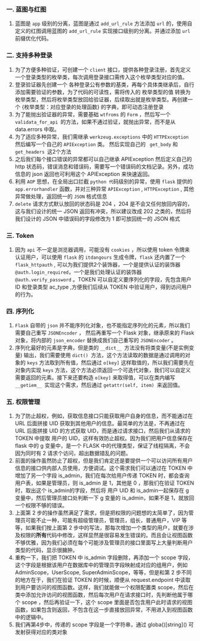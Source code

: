 ### 一. 蓝图与红图

1. 蓝图是 `app` 级别的分离，蓝图是通过 `add_url_rule` 方法添加 `url` 的，使用自定义的红图调用蓝图的 `add_url_rule` 实现接口级别的分离。并通过添加 `url` 前缀优化代码。

### 二. 支持多种登录

1. 为了方便多种验证，可创建一个 `client` 接口，提供各种登录注册，首先定义一个登录类型的枚举类，每次调用登录接口需传入这个枚举类型对应的值。
2. 登录验证器先创建一个 各种登录公有参数的基类，再每个具体类继承后，自行添加需要验证的参数，为了代码的可读性，需将传入的 枚举类型的值 转换为 枚举类型，然后将枚举类型放回给验证器，后续取出就是枚举类型。再创建一个 {枚举类型：对应登录的处理函数} 的字典，即可动态注册登录
3. 为了能抛出验证器的异常，需要基础 `wtfroms` 的 `Form` ，然后写一个 `validata_for_api `的方法，如果不通过验证，就抛出异常，而不是从 data.errors 中取。
4. 为了适应多种异常，我们需继承 `werkzeug.exceptions` 中的 `HTTPException` 然后编写一个自己的 `APIException` 类。 然后实现自己的 ` get_body` 和 `get_headers `这2个方法
5. 之后我们每个接口错误的异常都可以自己继承 APIException 然后定义自己的 http 状态码，错误消息和错误码，需要写一个错误码的文档记录。另外，成功信息的 json 返回也可利用这个 APIException 来快速返回。
6. 利用 `AOP` 思想，在全局出口拦截 `python 代`码级别的异常，使用 `flask` 提供的 `app.errorhandler` 函数，并对三种异常  `APIException` , `HTTPException` , 其他异常做处理，返回统一的 `JSON` 格式信息
7. `delete` 请求方式默认放回的状态码是 204 ，204 是不会又任何放回内容的，这与我们设计的统一 JSON 返回有冲突，所以建议改成 202 之类的，然后将我们设计的 JSON 中错误码的字段修改为 1 即可放回统一的 JSON 格式

### 三. Token

1. 因为 `api` 不一定是浏览器调用，可能没有 `cookies` ，所以使用 token 令牌来认证用户，可以使用 `flask` 的 `itdangours` 生成令牌，`flask` 还内置了一个 `flask_httpauth` , 可以为我们提供2个装饰器，一个是提供认证的装饰器 `@auth.login_required`，一个是我们处理认证的装饰器 `@auth.verify_password` 。TOKEN 可以自定义要序列化的字段，先包含用户 ID 和登录类型 ac_type ,方便我们后续从 TOKEN 中验证用户，得到访问用户的行为。

### 四. 序列化

1. `Flask` 自带的 `json` 并不能序列化对象，也不能指定序列化的元素，所以我们需要自己重写 `JSONEncoder` ， 然后再重写一个 Flask 对象，继承原来的 Flask 对象，将内部的 `json_encoder` 替换成我们自己重写的 `JSONEncoder` 。
2. 序列化最好的元素是字典，但是类的 `__dict__ `方法没有将类变量(不是实例变量) 输出，我们需要使用 `dict() `方法，这个方法读取的数据是通过调用的对象的 `keys` 方法取到所有值，然后通过 `o[key]` 这样取值的，所以我们需要先在对象内实现 `keys` 方法，这个方法必须返回一个可迭代对象，我们可以自定义需要返回的元素。接下来还要构造 `o[key]` 来取得值，可以在类内编写 `__getiem__ `实现这个需求，然后通过 `getattr(self, item) `来返回值。

### 五. 权限管理

1. 为了防止超权，例如，获取信息接口只能获取用户自身的信息，而不能通过在 URL 后面拼接 UID 获取到其他用户的信息。最简单的方法是，不再通过在 URL 后面拼接 UID 的方式获取 UID，而是通过请求接口，然后我们从请求的 TOKEN 中提取 用户的 UID，这样有效防止超权。因为我们把用户信息保存在 flask 中的 g 变量中，是一个  FLASK 中的代理类型，保证了线程隔离，不会因为同时有 2 请求个访问，超出数据错乱的问题。
2. 前面的操作虽然防止了超权，但是我们肯定还是要提供一个可以访问所有用户信息的接口供内部人员使用，方便调试。这个需求我们可以通过在 TOKEN 中增加了另一个字段 is_admin，我们在每次给用户传递 TOKEN 时，都会查询用户表，如果是管理员，则 is_admin 是 1，其他是 0 ，那我们在验证 TOKEN 时，取出这个 is_admin的字段，然后将 用户 UID 和 is_admin一起保存在 g 变量中，然后管理员接口处判断一下 g 变量的 is_admin，如果不是 1，就放回一个权限不够的错误。
3. 上面第 2 步的操作虽然满足了需求，但是把权限的问题想的太简单了，因为管理员可能不止一种，可能有超级管理员，管理员，组长，普通用户，VIP 等等，如果我们按上面第 2 步中的写法，那每次增加一个类型的用户，就要在涉及权限的**所有**代码中修改，这样显然是很容易发生错误的。而且会让视图函数不够优雅，因为我们必须在每个可能涉及管理员的接口里面写上大量判断用户类型的代码，显示很臃肿。
4. 重构一下，我们把 TOKEN 中 is_admin 字段删除，再添加一个 scope 字段，这个字段是根据该用户在数据库中的管理员字段映射成对应的组用户，例如 AdminScope，UserScope, SuperAdminScope，等等，但是和第 2 步不同的地方在于，我们在验证 TOKEN 的时候，顺便从 request.endpoint 中读取到用户要访问的视图函数。这样，我们就能做一个权限配置类 scope，然后在类中添加允许访问的视图函数，然后每次用户在请求接口时，先判断他属于哪个 scope ，然后再验证一下，这个 scope 里面是否包含用户此时请求的视图函数，如果包含则返回，不包含在这一步直接放回异常，不用进入到视图函数中的逻辑中。
5. 我们再第4步中，传递的 scope 字段是一个字符串，通过 globa()\[string]() 可发射获得对应的类对象
